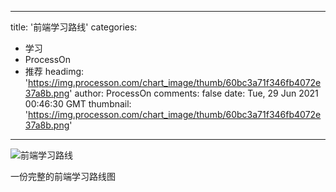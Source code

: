 
---
title: '前端学习路线'
categories: 
 - 学习
 - ProcessOn
 - 推荐
headimg: 'https://img.processon.com/chart_image/thumb/60bc3a71f346fb4072e37a8b.png'
author: ProcessOn
comments: false
date: Tue, 29 Jun 2021 00:46:30 GMT
thumbnail: 'https://img.processon.com/chart_image/thumb/60bc3a71f346fb4072e37a8b.png'
---

<div>   
<img class="thumb" alt="前端学习路线" src="https://img.processon.com/chart_image/thumb/60bc3a71f346fb4072e37a8b.png" referrerpolicy="no-referrer">
<p>一份完整的前端学习路线图</p>  
</div>
            